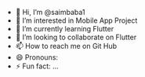 - 👋 Hi, I’m @saimbaba1
- 👀 I’m interested in Mobile App Project
- 🌱 I’m currently learning Flutter
- 💞️ I’m looking to collaborate on Flutter
- 📫 How to reach me on Git Hub
- 😄 Pronouns: 
- ⚡ Fun fact: ...

<!---
saimbaba1/saimbaba1 is a ✨ special ✨ repository because its `README.md` (this file) appears on your GitHub profile.
You can click the Preview link to take a look at your changes.
--->
